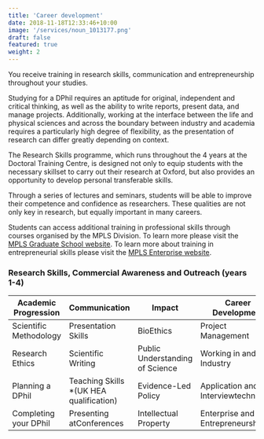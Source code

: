 ```yaml
---
title: 'Career development'
date: 2018-11-18T12:33:46+10:00
image: '/services/noun_1013177.png'
draft: false
featured: true
weight: 2
---
```


You receive training in research skills, communication and entrepreneurship throughout
your studies.

Studying for a DPhil requires an aptitude for original, independent and critical
thinking, as well as the ability to write reports, present data, and manage projects.
Additionally, working at the interface between the life and physical sciences and across
the boundary between industry and academia requires a particularly high degree of
flexibility, as the presentation of research can differ greatly depending on context.

The Research Skills programme, which runs throughout the 4 years at the Doctoral
Training Centre, is designed not only to equip students with the necessary skillset to
carry out their research at Oxford, but also provides an opportunity to develop personal
transferable skills.

Through a series of lectures and seminars, students will be able to improve their
competence and confidence as researchers. These qualities are not only key in research,
but equally important in many careers.

Students can access additional training in professional skills through courses organised
by the MPLS Division. To learn more please visit the [MPLS Graduate School
website](https://www.mpls.ox.ac.uk/support-services). To learn more about training in
entrepreneurial skills please visit the [MPLS Enterprise
website](https://www.mpls.ox.ac.uk/enterprise).

### Research Skills, Commercial Awareness and Outreach (years 1-4)

| Academic Progression   | Communication                           | Impact                         | Career Development                  |
|------------------------|-----------------------------------------|--------------------------------|-------------------------------------|
| Scientific Methodology | Presentation Skills                     | BioEthics                      | Project Management                  |
| Research Ethics        | Scientific Writing                      | Public Understanding of Science| Working in and with Industry        |
| Planning a DPhil       | Teaching Skills *(UK HEA qualification) | Evidence-Led Policy            | Application and Interviewtechniques |
| Completing your DPhil  | Presenting atConferences                | Intellectual Property          | Enterprise and Entrepreneurship     |


